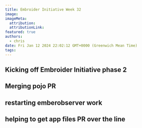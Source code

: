 ```yaml
---
title: Embroider Initiative Week 32
image:
imageMeta:
  attribution:
  attributionLink:
featured: true
authors:
  - chris
date: Fri Jan 12 2024 22:02:12 GMT+0000 (Greenwich Mean Time)
tags:
---
```


## Kicking off Embroider Initiative phase 2


## Merging pojo PR


## restarting emberobserver work

## helping to get app files PR over the line


